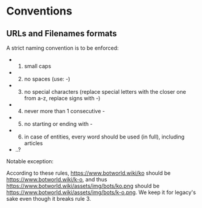 # Conventions

## URLs and Filenames formats

A strict naming convention is to be enforced: 

- 1. small caps
- 2. no spaces (use: -)
- 3. no special characters (replace special letters with the closer one from a-z, replace signs with -)
- 4. never more than 1 consecutive -
- 5. no starting or ending with -
- 6. in case of entities, every word should be used (in full), including articles
- ..?

Notable exception:

According to these rules, https://www.botworld.wiki/ko should be https://www.botworld.wiki/k-o, and thus https://www.botworld.wiki/assets/img/bots/ko.png should be https://www.botworld.wiki/assets/img/bots/k-o.png. We keep it for legacy's sake even though it breaks rule 3.


